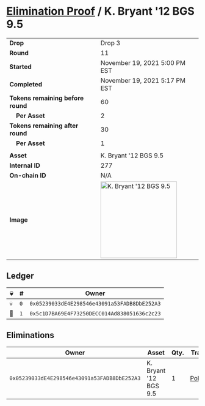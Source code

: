 # [Elimination Proof](./readme.md) / K. Bryant &#039;12 BGS 9.5

|||
|---|---|
| **Drop** | Drop 3 |
| **Round** | 11 |
| **Started** | November 19, 2021 5:00 PM EST |
| **Completed** | November 19, 2021 5:17 PM EST |
| **Tokens remaining before round** | 60 |
| **&nbsp;&nbsp;&nbsp;&nbsp;Per Asset** | 2 |
| **Tokens remaining after round** | 30 |
| **&nbsp;&nbsp;&nbsp;&nbsp;Per Asset** | 1 |
| | |
| **Asset** | K. Bryant &#039;12 BGS 9.5 |
| **Internal ID** | 277 |
| **On-chain ID** | N/A |
| **Image** | <img src="https://tcdn.blokpax.com/94d9199b-dc4e-4157-93a1-56066227c772/107585be0a8c3ece59c350c53648fcf543889f20b3f99adbe7cb15b6578eaf2e.jpg" height="200" alt="K. Bryant &#039;12 BGS 9.5" /> |

## Ledger

| 💀 | # | Owner |
| --- | --- | --- |
| 💀 | `0` | `0x05239033dE4E298546e43091a53FADB8DbE252A3` |
| 👑 | `1` | `0x5c1D7BA69E4F73250DECC014Ad838051636c2c23` |


## Eliminations

| Owner | Asset | Qty. | Transaction |
| --- | --- | --- | --- |
| `0x05239033dE4E298546e43091a53FADB8DbE252A3` | K. Bryant '12 BGS 9.5 | 1 | [Polygonscan](https://polygonscan.com/tx/0xf3d003fdc2d467f14375a862b950c5258fe8e69b0674a7b66c5fa8ca4c5200c9) |
